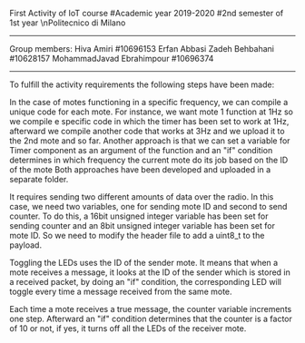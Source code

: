 First Activity of IoT course
#Academic year 2019-2020
#2nd semester of 1st year
\nPolitecnico di Milano
________________________
Group members:
Hiva Amiri                       #10696153
Erfan Abbasi Zadeh Behbahani     #10628157
MohammadJavad Ebrahimpour        #10696374
________________________

To fulfill the activity requirements the following steps have been made:

In the case of motes functioning in a specific frequency, we can compile a unique code for each mote. For instance, we want mote 1 function at 1Hz so we compile e specific code in which the timer has been set to work at 1Hz, afterward we compile another code that works at 3Hz and we upload it to the 2nd mote and so far.
Another approach is that we can set a variable for Timer component as an argument of the function and an "if" condition determines in which frequency the current mote do its job based on the ID of the mote
Both approaches have been developed and uploaded in a separate folder. 

It requires sending two different amounts of data over the radio. In this case, we need two variables, one for sending mote ID and second to send counter. To do this, a 16bit unsigned integer variable has been set for sending counter and an 8bit unsigned integer variable has been set for mote ID. So we need to modify the header file to add a uint8_t to the payload.




Toggling the LEDs uses the ID of the sender mote. It means that when a mote receives a message, it looks at the ID of the sender which is stored in a received packet, by doing an "if" condition, the corresponding LED will toggle every time a message received from the same mote.

Each time a mote receives a true message, the counter variable increments one step. Afterward an "if" condition determines that the counter is a factor of 10 or not, if yes, it turns off all the LEDs of the receiver mote.



